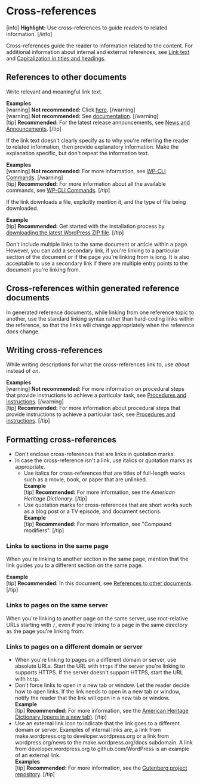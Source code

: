 # Cross-references

[info] **Highlight:** Use cross-references to guide readers to related information. [/info]  

Cross-references guide the reader to information related to the content. For additional information about internal and external references, see [Link text](https://make.wordpress.org/docs/style-guide/linking/link-text/) and [Capitalization in titles and headings](https://make.wordpress.org/docs/style-guide/language-grammar/capitalization/#capitalization-in-titles-and-headings).

## References to other documents

Write relevant and meaningful link text.

**Examples**  
[warning] **Not recommended:** Click [here](https://wordpress.org/news/). [/warning]  
[warning] **Not recommended:** See [documentation](https://wordpress.org/support/). [/warning]  
[tip] **Recommended:** For the latest release announcements, see [News and Announcements](https://wordpress.org/news/). [/tip]  

If the link text doesn't clearly specify as to why you're referring the reader to related information, then provide explanatory information. Make the explanation specific, but don't repeat the information text.

**Examples**  
[warning] **Not recommended:** For more information, see [WP-CLI Commands](https://developer.wordpress.org/cli/commands/). [/warning]  
[tip] **Recommended:** For more information about all the available commands, see [WP-CLI Commands](https://developer.wordpress.org/cli/commands/). [/tip]  

If the link downloads a file, explicitly mention it, and the type of file being downloaded.

**Example**  
[tip] **Recommended:** Get started with the installation process by [downloading the latest WordPress ZIP file](https://wordpress.org/latest.zip). [/tip]  

Don't include multiple links to the same document or article within a page. However, you can add a secondary link, if you're linking to a particular section of the document or if the page you're linking from is long. It is also acceptable to use a secondary link if there are multiple entry points to the document you're linking from.

## Cross-references within generated reference documents

In generated reference documents, while linking from one reference topic to another, use the standard linking syntax rather than hard-coding links within the reference, so that the links will change appropriately when the reference docs change.

## Writing cross-references

While writing descriptions for what the cross-references link to, use *about* instead of *on*.

**Examples**  
[warning] **Not recommended:** For more information on procedural steps that provide instructions to achieve a particular task, see [Procedures and instructions](https://make.wordpress.org/docs/style-guide/formatting/procedures/). [/warning]  
[tip] **Recommended:** For more information about procedural steps that provide instructions to achieve a particular task, see [Procedures and instructions](https://make.wordpress.org/docs/style-guide/formatting/procedures/). [/tip]  

## Formatting cross-references

- Don't enclose cross-references that are links in quotation marks.
- In case the cross-reference isn't a link, use italics or quotation marks as appropriate.
  - Use italics for cross-references that are titles of full-length works such as a movie, book, or paper that are unlinked.  
    **Example**<br>
    [tip] **Recommended:** For more information, see the *American Heritage Dictionary*. [/tip]  
  - Use quotation marks for cross-references that are short works such as a blog post or a TV episode, and document sections.  
    **Example**<br>
    [tip] **Recommended:** For more information, see "Compound modifiers". [/tip]  

### Links to sections in the same page

When you're linking to another section in the same page, mention that the link guides you to a different section on the same page.

**Example**  
[tip] **Recommended:** In this document, see [References to other documents](#). [/tip]  

### Links to pages on the same server

When you're linking to another page on the same server, use root-relative URLs starting with `/`, even if you're linking to a page in the same directory as the page you're linking from.

### Links to pages on a different domain or server

- When you're linking to pages on a different domain or server, use absolute URLs. Start the URL with `https` if the server you're linking to supports HTTPS. If the server doesn't support HTTPS, start the URL with `http`.
- Don't force links to open in a new tab or window. Let the reader decide how to open links. If the link needs to open in a new tab or window, notify the reader that the link will open in a new tab or window.  
  **Example**<br>
  [tip] **Recommended:** For more information, see the [American Heritage Dictionary (opens in a new tab)](https://ahdictionary.com/). [/tip]  
- Use an external link icon to indicate that the link goes to a different domain or server. Examples of internal links are, a link from make.wordpress.org to developer.wordpress.org or a link from wordpress.org/news to the make.wordpress.org/docs subdomain. A link from developer.wordpress.org to github.com/WordPress is an example of an external link.  
  **Examples**<br>
  [tip] **Recommended:** For more information, see the [Gutenberg project repository](https://github.com/WordPress/gutenberg). [/tip]  
